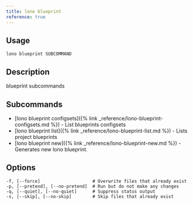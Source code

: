 ```yaml
---
title: lono blueprint
reference: true
---
```


## Usage

    lono blueprint SUBCOMMAND

## Description

blueprint subcommands

## Subcommands

* [lono blueprint configsets]({% link _reference/lono-blueprint-configsets.md %}) - List blueprints configsets
* [lono blueprint list]({% link _reference/lono-blueprint-list.md %}) - Lists project blueprints
* [lono blueprint new]({% link _reference/lono-blueprint-new.md %}) - Generates new lono blueprint.

## Options

```
-f, [--force]                    # Overwrite files that already exist
-p, [--pretend], [--no-pretend]  # Run but do not make any changes
-q, [--quiet], [--no-quiet]      # Suppress status output
-s, [--skip], [--no-skip]        # Skip files that already exist
```


